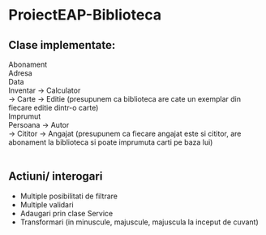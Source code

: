 # ProiectEAP-Biblioteca

## <b>Clase implementate:</b>

Abonament <br>
Adresa <br>
Data <br>
Inventar -> Calculator <br>
         -> Carte -> Editie (presupunem ca biblioteca are cate un exemplar din fiecare editie dintr-o carte) <br>
Imprumut <br>
Persoana -> Autor <br>
         -> Cititor -> Angajat (presupunem ca fiecare angajat este si cititor, are abonament la biblioteca si poate imprumuta carti pe baza lui) <br><br>


## <b>Actiuni/ interogari</b>
- Multiple posibilitati de filtrare <br>
- Multiple validari <br>
- Adaugari prin clase Service <br>
- Transformari (in minuscule, majuscule, majuscula la inceput de cuvant)  <br>
